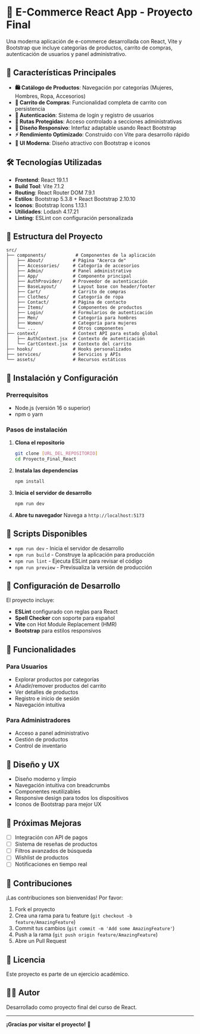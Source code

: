 # 🛒 E-Commerce React App - Proyecto Final

Una moderna aplicación de e-commerce desarrollada con React, Vite y Bootstrap que incluye categorías de productos, carrito de compras, autenticación de usuarios y panel administrativo.

## 🚀 Características Principales

- **🛍️ Catálogo de Productos**: Navegación por categorías (Mujeres, Hombres, Ropa, Accesorios)
- **🛒 Carrito de Compras**: Funcionalidad completa de carrito con persistencia
- **👤 Autenticación**: Sistema de login y registro de usuarios
- **🔐 Rutas Protegidas**: Acceso controlado a secciones administrativas
- **📱 Diseño Responsivo**: Interfaz adaptable usando React Bootstrap
- **⚡ Rendimiento Optimizado**: Construido con Vite para desarrollo rápido
- **🎨 UI Moderna**: Diseño atractivo con Bootstrap e iconos

## 🛠️ Tecnologías Utilizadas

- **Frontend**: React 19.1.1
- **Build Tool**: Vite 7.1.2
- **Routing**: React Router DOM 7.9.1
- **Estilos**: Bootstrap 5.3.8 + React Bootstrap 2.10.10
- **Iconos**: Bootstrap Icons 1.13.1
- **Utilidades**: Lodash 4.17.21
- **Linting**: ESLint con configuración personalizada

## 📁 Estructura del Proyecto

```
src/
├── components/           # Componentes de la aplicación
│   ├── About/           # Página "Acerca de"
│   ├── Accessories/     # Categoría de accesorios
│   ├── Admin/           # Panel administrativo
│   ├── App/             # Componente principal
│   ├── AuthProvider/    # Proveedor de autenticación
│   ├── BaseLayout/      # Layout base con header/footer
│   ├── Cart/            # Carrito de compras
│   ├── Clothes/         # Categoría de ropa
│   ├── Contact/         # Página de contacto
│   ├── Items/           # Componentes de productos
│   ├── Login/           # Formularios de autenticación
│   ├── Men/             # Categoría para hombres
│   ├── Women/           # Categoría para mujeres
│   └── ...              # Otros componentes
├── context/             # Context API para estado global
│   ├── AuthContext.jsx  # Contexto de autenticación
│   └── CartContext.jsx  # Contexto del carrito
├── hooks/               # Hooks personalizados
├── services/            # Servicios y APIs
└── assets/              # Recursos estáticos
```

## 🚀 Instalación y Configuración

### Prerrequisitos
- Node.js (versión 16 o superior)
- npm o yarn

### Pasos de instalación

1. **Clona el repositorio**
   ```bash
   git clone [URL_DEL_REPOSITORIO]
   cd Proyecto_Final_React
   ```

2. **Instala las dependencias**
   ```bash
   npm install
   ```

3. **Inicia el servidor de desarrollo**
   ```bash
   npm run dev
   ```

4. **Abre tu navegador**
   Navega a `http://localhost:5173`

## 📝 Scripts Disponibles

- `npm run dev` - Inicia el servidor de desarrollo
- `npm run build` - Construye la aplicación para producción
- `npm run lint` - Ejecuta ESLint para revisar el código
- `npm run preview` - Previsualiza la versión de producción

## 🔧 Configuración de Desarrollo

El proyecto incluye:
- **ESLint** configurado con reglas para React
- **Spell Checker** con soporte para español
- **Vite** con Hot Module Replacement (HMR)
- **Bootstrap** para estilos responsivos

## 📱 Funcionalidades

### Para Usuarios
- Explorar productos por categorías
- Añadir/remover productos del carrito
- Ver detalles de productos
- Registro e inicio de sesión
- Navegación intuitiva

### Para Administradores
- Acceso a panel administrativo
- Gestión de productos
- Control de inventario

## 🎨 Diseño y UX

- Diseño moderno y limpio
- Navegación intuitiva con breadcrumbs
- Componentes reutilizables
- Responsive design para todos los dispositivos
- Iconos de Bootstrap para mejor UX

## 🚀 Próximas Mejoras

- [ ] Integración con API de pagos
- [ ] Sistema de reseñas de productos
- [ ] Filtros avanzados de búsqueda
- [ ] Wishlist de productos
- [ ] Notificaciones en tiempo real

## 🤝 Contribuciones

¡Las contribuciones son bienvenidas! Por favor:

1. Fork el proyecto
2. Crea una rama para tu feature (`git checkout -b feature/AmazingFeature`)
3. Commit tus cambios (`git commit -m 'Add some AmazingFeature'`)
4. Push a la rama (`git push origin feature/AmazingFeature`)
5. Abre un Pull Request

## 📄 Licencia

Este proyecto es parte de un ejercicio académico.

## 👨‍💻 Autor

Desarrollado como proyecto final del curso de React.

---

**¡Gracias por visitar el proyecto!** 🙌
